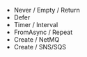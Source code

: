 * Never / Empty / Return
* Defer
* Timer / Interval
* FromAsync / Repeat
* Create / NetMQ
* Create / SNS/SQS
